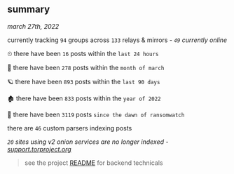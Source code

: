 
## summary
_march 27th, 2022_

currently tracking `94` groups across `133` relays & mirrors - _`49` currently online_

⏲ there have been `16` posts within the `last 24 hours`

🦈 there have been `278` posts within the `month of march`

🪐 there have been `893` posts within the `last 90 days`

🏚 there have been `833` posts within the `year of 2022`

🦕 there have been `3119` posts `since the dawn of ransomwatch`

there are `46` custom parsers indexing posts

_`20` sites using v2 onion services are no longer indexed - [support.torproject.org](https://support.torproject.org/onionservices/v2-deprecation/)_

> see the project [README](https://github.com/thetanz/ransomwatch#ransomwatch--) for backend technicals
